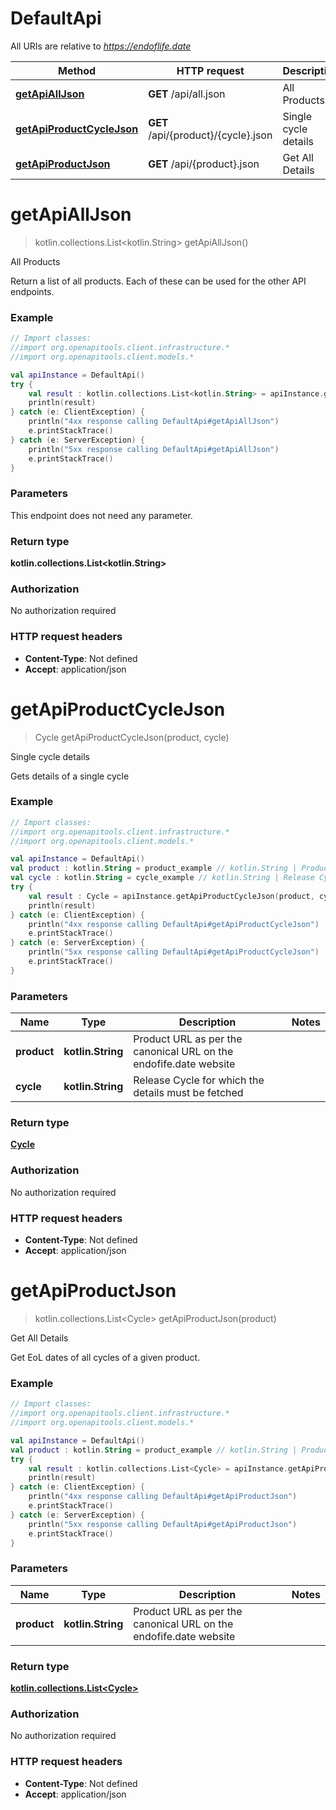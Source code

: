 # DefaultApi

All URIs are relative to *https://endoflife.date*

Method | HTTP request | Description
------------- | ------------- | -------------
[**getApiAllJson**](DefaultApi.md#getApiAllJson) | **GET** /api/all.json | All Products
[**getApiProductCycleJson**](DefaultApi.md#getApiProductCycleJson) | **GET** /api/{product}/{cycle}.json | Single cycle details
[**getApiProductJson**](DefaultApi.md#getApiProductJson) | **GET** /api/{product}.json | Get All Details


<a id="getApiAllJson"></a>
# **getApiAllJson**
> kotlin.collections.List&lt;kotlin.String&gt; getApiAllJson()

All Products

Return a list of all products. Each of these can be used for the other API endpoints.

### Example
```kotlin
// Import classes:
//import org.openapitools.client.infrastructure.*
//import org.openapitools.client.models.*

val apiInstance = DefaultApi()
try {
    val result : kotlin.collections.List<kotlin.String> = apiInstance.getApiAllJson()
    println(result)
} catch (e: ClientException) {
    println("4xx response calling DefaultApi#getApiAllJson")
    e.printStackTrace()
} catch (e: ServerException) {
    println("5xx response calling DefaultApi#getApiAllJson")
    e.printStackTrace()
}
```

### Parameters
This endpoint does not need any parameter.

### Return type

**kotlin.collections.List&lt;kotlin.String&gt;**

### Authorization

No authorization required

### HTTP request headers

 - **Content-Type**: Not defined
 - **Accept**: application/json

<a id="getApiProductCycleJson"></a>
# **getApiProductCycleJson**
> Cycle getApiProductCycleJson(product, cycle)

Single cycle details

Gets details of a single cycle

### Example
```kotlin
// Import classes:
//import org.openapitools.client.infrastructure.*
//import org.openapitools.client.models.*

val apiInstance = DefaultApi()
val product : kotlin.String = product_example // kotlin.String | Product URL as per the canonical URL on the endofife.date website
val cycle : kotlin.String = cycle_example // kotlin.String | Release Cycle for which the details must be fetched
try {
    val result : Cycle = apiInstance.getApiProductCycleJson(product, cycle)
    println(result)
} catch (e: ClientException) {
    println("4xx response calling DefaultApi#getApiProductCycleJson")
    e.printStackTrace()
} catch (e: ServerException) {
    println("5xx response calling DefaultApi#getApiProductCycleJson")
    e.printStackTrace()
}
```

### Parameters

Name | Type | Description  | Notes
------------- | ------------- | ------------- | -------------
 **product** | **kotlin.String**| Product URL as per the canonical URL on the endofife.date website |
 **cycle** | **kotlin.String**| Release Cycle for which the details must be fetched |

### Return type

[**Cycle**](Cycle.md)

### Authorization

No authorization required

### HTTP request headers

 - **Content-Type**: Not defined
 - **Accept**: application/json

<a id="getApiProductJson"></a>
# **getApiProductJson**
> kotlin.collections.List&lt;Cycle&gt; getApiProductJson(product)

Get All Details

Get EoL dates of all cycles of a given product.

### Example
```kotlin
// Import classes:
//import org.openapitools.client.infrastructure.*
//import org.openapitools.client.models.*

val apiInstance = DefaultApi()
val product : kotlin.String = product_example // kotlin.String | Product URL as per the canonical URL on the endofife.date website
try {
    val result : kotlin.collections.List<Cycle> = apiInstance.getApiProductJson(product)
    println(result)
} catch (e: ClientException) {
    println("4xx response calling DefaultApi#getApiProductJson")
    e.printStackTrace()
} catch (e: ServerException) {
    println("5xx response calling DefaultApi#getApiProductJson")
    e.printStackTrace()
}
```

### Parameters

Name | Type | Description  | Notes
------------- | ------------- | ------------- | -------------
 **product** | **kotlin.String**| Product URL as per the canonical URL on the endofife.date website |

### Return type

[**kotlin.collections.List&lt;Cycle&gt;**](Cycle.md)

### Authorization

No authorization required

### HTTP request headers

 - **Content-Type**: Not defined
 - **Accept**: application/json

